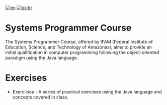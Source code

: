 [![en](https://img.shields.io/badge/lang-en-red.svg)](https://github.com/DayanFA/IFAM-EADs/blob/main/Programador%20de%20Sistemas/README.md)
[![pt-br](https://img.shields.io/badge/lang-pt--br-green.svg)](https://github.com/DayanFA/IFAM-EADs/blob/main/Programador%20de%20Sistemas/README.pt-br.md)

# Systems Programmer Course

The Systems Programmer Course, offered by IFAM (Federal Institute of Education, Science, and Technology of Amazonas), aims to provide an initial qualification in computer programming following the object-oriented paradigm using the Java language.

# Exercises 

* Exercícios - A series of practical exercises using the Java language and concepts covered in class.

